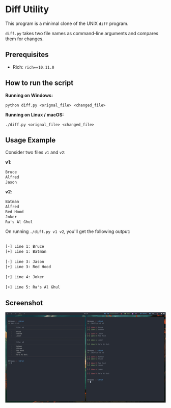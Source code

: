 # Diff Utility

This program is a minimal clone of the UNIX ``diff`` program.

``diff.py`` takes two file names as command-line arguments and compares them for changes.

## Prerequisites
* Rich: ``rich==10.11.0``

## How to run the script
**Running on Windows:**

```
python diff.py <orignal_file> <changed_file>
```

**Running on Linux / macOS:**

```
./diff.py <orignal_file> <changed_file>
```

## Usage Example

Consider two files ``v1`` and ``v2``:

**v1**:
```
Bruce
Alfred
Jason
```

**v2**:
```
Batman
Alfred
Red Hood
Joker
Ra's Al Ghul
```

On running ``./diff.py v1 v2``, you'll get the following output:
```

[-] Line 1: Bruce
[+] Line 1: Batman

[-] Line 3: Jason
[+] Line 3: Red Hood

[+] Line 4: Joker

[+] Line 5: Ra's Al Ghul

```

## Screenshot
![Python Diff Utility](diff_util.jpg)

